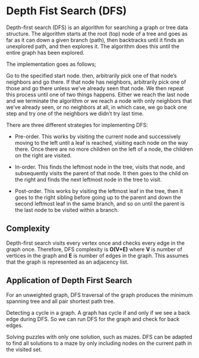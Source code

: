 # Depth Fist Search (DFS)
Depth-first search (DFS) is an algorithm for searching a graph or tree data structure.
The algorithm starts at the root (top) node of a tree and goes as far as it can down
a given branch (path), then backtracks until it finds an unexplored path, and then
explores it. The algorithm does this until the entire graph has been explored.

The implementation goes as follows;

Go to the specified start node. then, arbitrarily pick one of that node’s neighbors and go there.
If that node has neighbors, arbitrarily pick one of those and go there unless we’ve already seen that node.
We then repeat this process until one of two things happens. Either we reach the last node and we terminate
the algorithm or we reach a node with only neighbors that we’ve already seen,
or no neighbors at all, in which case, we go back one step and try one of the neighbors we didn’t try last time.

There are three different strategies for implementing DFS:
* Pre-order. This works by visiting the current node and successively moving to the left
until a leaf is reached, visiting each node on the way there. Once there are no more children
on the left of a node, the children on the right are visited.

* In-order. This finds the leftmost node in the tree, visits that node, and subsequently visits
the parent of that node. It then goes to the child on the right and finds the next leftmost node in the tree to visit.

* Post-order. This works by visiting the leftmost leaf in the tree, then it goes to the right sibling before going up to the parent
and down the second leftmost leaf in the same branch, and so on until the parent is the last node to be visited within a branch.

## Complexity
Depth-first search visits every vertex once and checks every edge in the graph once.
Therefore, DFS complexity is **O(V+E)** where **V** is number of vertices in the graph and **E** is
number of edges in the graph. This assumes that the graph is represented as an adjacency list.

## Application of Depth First Search
For an unweighted graph, DFS traversal of the graph produces the minimum spanning tree and all pair shortest path tree.

Detecting a cycle in a graph. A graph has cycle if and only if we see a back edge during DFS. So we can run DFS for the graph and check for back edges.

Solving puzzles with only one solution, such as mazes. DFS can be adapted to find all solutions to a maze by only including nodes on the current path in the visited set.
